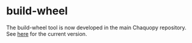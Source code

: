 # build-wheel

The build-wheel tool is now developed in the main Chaquopy repository. See
[here](https://github.com/chaquo/chaquopy/tree/master/server/pypi) for the current
version.
